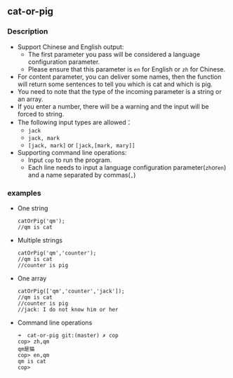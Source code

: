 ## cat-or-pig

### Description

* Support Chinese and English output: 
	* The first parameter you pass will be considered a language configuration parameter. 
	* Please ensure that this parameter is `en` for English or `zh` for Chinese.
* For content parameter, you can deliver some names, then the function will return some sentences to tell you which is cat and which is pig.
* You need to note that the type of the incoming parameter is a string or an array.
* If you enter a number, there will be a warning and the input will be forced to string.
* The following input types are allowed：
	* `jack`
	* `jack, mark`
	* `[jack, mark]` or `[jack,[mark, mary]]`
* Supporting command line operations: 
	* Input `cop` to run the program.
	* Each line needs to input a language configuration parameter(`zh`or`en`) and a name separated by commas(`,`)

### examples
* One string
	```
	catOrPig('qm'); 
	//qm is cat
	```
* Multiple strings
	```
	catOrPig('qm','counter'); 
	//qm is cat
	//counter is pig
	```
* One array
	```
	catOrPig(['qm','counter','jack']); 
	//qm is cat
	//counter is pig
	//jack: I do not know him or her
	```
* Command line operations
	```
	➜  cat-or-pig git:(master) ✗ cop
	cop> zh,qm
	qm是猫
	cop> en,qm
	qm is cat
	cop>
	```